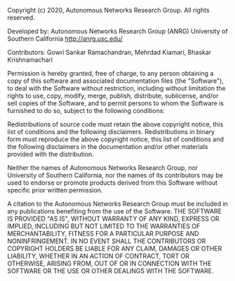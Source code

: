 Copyright (c) 2020, Autonomous Networks Research Group. All rights reserved.

Developed by: Autonomous Networks Research Group (ANRG) University of Southern California http://anrg.usc.edu/

Contributors:
Gowri Sankar Ramachandran, Mehrdad Kiamari,  Bhaskar Krishnamachari

Permission is hereby granted, free of charge, to any person obtaining a copy of this software and associated documentation files (the "Software"), to deal with the Software without restriction, including without limitation the rights to use, copy, modify, merge, publish, distribute, sublicense, and/or sell copies of the Software, and to permit persons to whom the Software is furnished to do so, subject to the following conditions:

Redistributions of source code must retain the above copyright notice, this list of conditions and the following disclaimers.
Redistributions in binary form must reproduce the above copyright notice, this list of conditions and the following disclaimers in the documentation and/or other materials provided with the distribution.

Neither the names of Autonomous Networks Research Group, nor University of Southern California, nor the names of its contributors may be used to endorse or promote products derived from this Software without specific prior written permission.

A citation to the Autonomous Networks Research Group must be included in any publications benefiting from the use of the Software.
THE SOFTWARE IS PROVIDED "AS IS", WITHOUT WARRANTY OF ANY KIND, EXPRESS OR IMPLIED, INCLUDING BUT NOT LIMITED TO THE WARRANTIES OF MERCHANTABILITY, FITNESS FOR A PARTICULAR PURPOSE AND NONINFRINGEMENT. IN NO EVENT SHALL THE CONTRIBUTORS OR COPYRIGHT HOLDERS BE LIABLE FOR ANY CLAIM, DAMAGES OR OTHER LIABILITY, WHETHER IN AN ACTION OF CONTRACT, TORT OR OTHERWISE, ARISING FROM, OUT OF OR IN CONNECTION WITH THE SOFTWARE OR THE USE OR OTHER DEALINGS WITH THE SOFTWARE.
